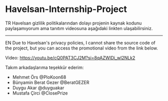 # Havelsan-Internship-Project

TR
Havelsan gizlilik politikalarından dolayı projenin kaynak kodunu paylaşamıyorum ama tanıtım videosuna aşağıdaki linkten ulaşabilirsiniz.
______
EN
Due to Havelsan's privacy policies, I cannot share the source code of the project, but you can access the promotional video from the link below.

Video: https://youtu.be/cQ0PAT3CJ2M?si=8qAZWlDi_wl2NLk2

Takım arkadaşlarıma teşekkür ederim:
- Mehmet Örs            @PloKoon68
- Bünyamin Berat Gezer  @BeratGEZER
- Duygu Akar            @duyguakar
- Mustafa Çirci         @ClosePrize
